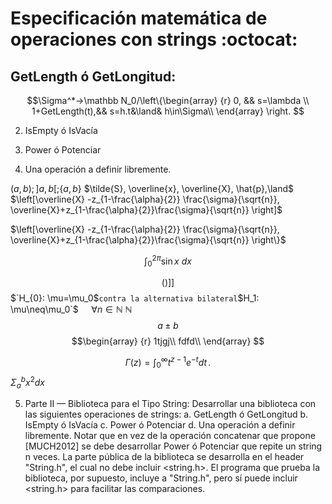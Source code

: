 # Especificación matemática de operaciones con strings :octocat:  

## GetLength ó GetLongitud:  
$$\Sigma^*->\mathbb N_0/\left\{\begin{array} {r}
					                               0,  && s=\lambda    \\
				             1+GetLength(t),&& s=h.t&\land& h\in\Sigma\\
													\end{array} \right. $$
  
  
2. IsEmpty ó IsVacía  

4. Power ó Potenciar  

5. Una operación a definir libremente.   

$(a,b); ]a,b[; \{a,b\}$
$\tilde{S}, \overline{x}, \overline{X}, \hat{p},\land$
$\left[\overline{X} -z_{1-\frac{\alpha}{2}} \frac{\sigma}{\sqrt{n}}, \overline{X}+z_{1-\frac{\alpha}{2}}\frac{\sigma}{\sqrt{n}} \right]$

$\left[\overline{X} -z_{1-\frac{\alpha}{2}} \frac{\sigma}{\sqrt{n}}, \overline{X}+z_{1-\frac{\alpha}{2}}\frac{\sigma}{\sqrt{n}} \right\}$


$$\int_0^{2\pi} \sin x~dx$$

$$\left(\right)\left]\right]$$
$`H_{0}: \mu=\mu_0$` contra la alternativa bilateral `$H_1: \mu\neq\mu_0`$
$\quad\forall n\in\mathbb N$
$\mathbb N$
$$a \pm b$$
$$\begin{array}
{r}
1tjgj\\
 fdfd\\
\end{array}
$$


$$
\Gamma(z) = \int_0^\infty t^{z-1}e^{-t}dt\,.
$$
$\Sigma_{a}^{b} x^2 dx$




5. Parte II — Biblioteca para el Tipo String: Desarrollar una biblioteca con las
siguientes operaciones de strings:
a. GetLength ó GetLongitud
b. IsEmpty ó IsVacía
c. Power ó Potenciar
d. Una operación a definir libremente.
Notar que en vez de la operación concatenar que propone [MUCH2012] se
debe desarrollar Power ó Potenciar que repite un string n veces.
La parte pública de la biblioteca se desarrolla en el header "String.h", el
cual no debe incluir <string.h>. El programa que prueba la biblioteca, por
supuesto, incluye a "String.h", pero sí puede incluir <string.h> para facilitar
las comparaciones.
<!--stackedit_data:
eyJoaXN0b3J5IjpbNzQ0NzE2ODU3LDE5MTM2MjE0MDYsLTc4Nj
I5NzQyNywtMTEyOTYxNjYxNiwtMTEzMDc3MjczNSw3ODY1NDUx
MjgsLTQyNTY3MTA4MV19
-->